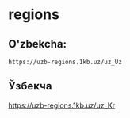 # regions

## O'zbekcha:
```
https://uzb-regions.1kb.uz/uz_Uz
```

## Ўзбекча

https://uzb-regions.1kb.uz/uz_Kr
